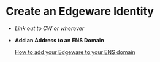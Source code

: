 # Create an Edgeware Identity

* _Link out to CW or wherever_
* **Add an Address to an ENS Domain**

    [How to add your Edgeware to your ENS domain](https://www.notion.so/How-to-add-your-Edgeware-to-your-ENS-domain-a9fb652dcab74d10b9a5a0d61421bc36)

